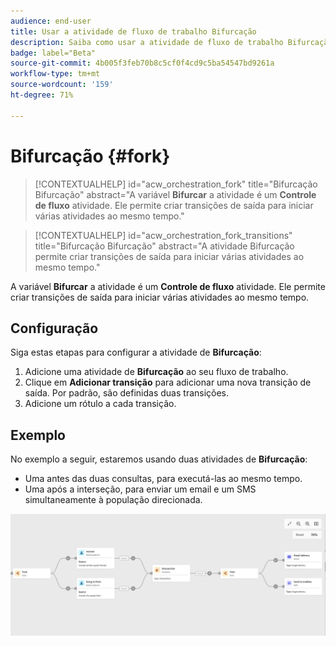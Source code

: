 ```yaml
---
audience: end-user
title: Usar a atividade de fluxo de trabalho Bifurcação
description: Saiba como usar a atividade de fluxo de trabalho Bifurcação
badge: label="Beta"
source-git-commit: 4b005f3feb70b8c5cf0f4cd9c5ba54547bd9261a
workflow-type: tm+mt
source-wordcount: '159'
ht-degree: 71%

---
```



# Bifurcação {#fork}

>[!CONTEXTUALHELP]
>id="acw_orchestration_fork"
>title="Bifurcação Bifurcação"
>abstract="A variável **Bifurcar** a atividade é um **Controle de fluxo** atividade. Ele permite criar transições de saída para iniciar várias atividades ao mesmo tempo."


>[!CONTEXTUALHELP]
>id="acw_orchestration_fork_transitions"
>title="Bifurcação Bifurcação"
>abstract="A atividade Bifurcação permite criar transições de saída para iniciar várias atividades ao mesmo tempo."

A variável **Bifurcar** a atividade é um **Controle de fluxo** atividade. Ele permite criar transições de saída para iniciar várias atividades ao mesmo tempo.

## Configuração

Siga estas etapas para configurar a atividade de **Bifurcação**:

1. Adicione uma atividade de **Bifurcação** ao seu fluxo de trabalho.
1. Clique em **Adicionar transição** para adicionar uma nova transição de saída. Por padrão, são definidas duas transições.
1. Adicione um rótulo a cada transição.

## Exemplo

No exemplo a seguir, estaremos usando duas atividades de **Bifurcação**:

* Uma antes das duas consultas, para executá-las ao mesmo tempo.
* Uma após a interseção, para enviar um email e um SMS simultaneamente à população direcionada.

![](../assets/workflow-fork-example.png)

